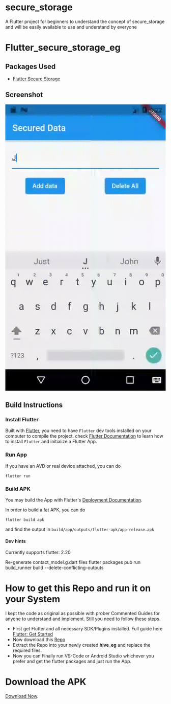 # secure_storage

A Flutter project for beginners to understand the concept of secure_storage and will be easily available to use and understand by everyone

# Flutter_secure_storage_eg


## Packages Used

- [Flutter Secure Storage](https://pub.dev/packages/flutter_secure_storage)
 
 ## Screenshot

![](secure.gif)

## Build Instructions

### Install Flutter

Built with [Flutter](https://flutter.dev/), you need to have `Flutter` dev tools
installed on your computer to compile the project. check [Flutter Documentation](https://flutter.dev/docs)
 to learn how to install `Flutter` and initialize a Flutter App.
 
 
### Run App

If you have an AVD or real device attached, you can do

```
flutter run 
```

### Build APK

You may build the App with Flutter's [Deployment Documentation](https://flutter.dev/docs).

In order to build a fat APK, you can do 
```
flutter build apk
```
and find the output in `build/app/outputs/flutter-apk/app-release.apk`

#### Dev hints

Currently supports flutter: 2.20

Re-generate contact_model.g.dart files
  flutter packages pub run build_runner build --delete-conflicting-outputs
  
  
# How to get this Repo and run it on your System

I kept the code as original as possible with prober Commented Guides for anyone to understand and implement. Still you need to follow these steps.
  - First get Flutter and all necessary SDK/Plugins installed. Full guide here [Flutter: Get Started](https://flutter.dev/docs/get-started/install)
  - Now download this [Repo](https://github.com/jinosh05/Flutter_secure_storage_eg/zip/master)
  - Extract the Repo into your newly created **hive_eg** and replace the required files.
  - Now you can Finally run VS-Code or Android Studio whichever you prefer and get the flutter packages and just run the App.
  
# Download the APK



[Download Now](https://github.com/jinosh05/Flutter_secure_storage_eg/blob/main/app-release.apk).
 
